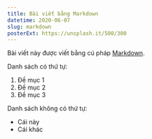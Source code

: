 ```yaml
---
title: Bài viết bằng Markdown
datetime: 2020-06-07
slug: markdown
posterExt: https://unsplash.it/500/300
---
```

Bài viết này được viết bằng cú pháp [Markdown](https://localhost:8000).

Danh sách có thứ tự:
1. Đề mục 1
1. Đề mục 2
1. Đề mục 3

Danh sách không có thứ tự:
- Cái này
- Cái khác
